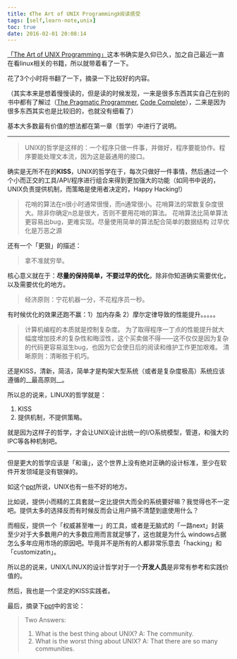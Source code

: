 ```yaml
---
title: 《The Art of UNIX Programming》阅读感受
tags: [self,learn-note,unix]
toc: true
date: 2016-02-01 20:08:14
---
```


[「The Art of UNIX Programming」](http://book.douban.com/subject/5387401/)这本书确实是久仰已久，加之自己最近一直在看linux相关的书籍，所以就带着看了一下。

花了3个小时将书翻了一下，摘录一下比较好的内容。

（其实本来是想着慢慢读的，但是读的时候发现，一来是很多东西其实自己在别的书中都有了解过（[The Pragmatic Programmer](http://book.douban.com/subject/1417047/), [Code Complete](http://book.douban.com/subject/1432042/)），二来是因为很多东西其实也是比较旧的，也就没有细看了）

基本大多数最有价值的想法都在第一章（哲学）中进行了说明。

---

> UNIX的哲学是这样的：一个程序只做一件事，并做好，程序要能协作。程序要能处理文本流，因为这是最通用的接口。

确实是无所不在的**KISS**，UNIX的哲学在于，每次只做好一件事情，然后通过一个个小而正交的工具/API/程序进行组合来得到更加强大的功能（如同书中说的，UNIX负责提供机制，而策略是使用者决定的，Happy Hacking!）

> 花哨的算法在n很小时通常很慢，而n通常很小。花哨算法的常数复杂度很大。除非你确定n总是很大，否则不要用花哨的算法。
> 花哨算法比简单算法更容易出bug，更难实现。尽量使用简单的算法配合简单的数据结构
> 过早优化是万恶之源

还有一个「更狠」的描述：

> 拿不准就穷举。

核心意义就在于：**尽量的保持简单，不要过早的优化**，除非你知道确实需要优化，以及需要优化的地方。

> 经济原则：宁花机器一分，不花程序员一秒。

有时候优化的效果还跑不赢：1）加内存条 2）摩尔定律导致的性能提升。。。。。

> 计算机编程的本质就是控制复杂度。
> 为了取得程序一丁点的性能提升就大幅度增加技术的复杂性和晦涩性，这个买卖做不得——这不仅仅是因为复杂的代码更容易滋生bug，也因为它会使日后的阅读和维护工作更加艰难。
> 清晰原则：清晰胜于机巧。

还是KISS，清新，简洁，简单才是构架大型系统（或者是复杂度极高）系统应该遵循的__最高原则__。

所以总的说来，LINUX的哲学就是：

1. KISS
2. 提供机制，不提供策略。

就是因为这样子的哲学，才会让UNIX设计出统一的I/O系统模型，管道，和强大的IPC等各种机制吧。

---

但是更大的哲学应该是「和谐」，这个世界上没有绝对正确的设计标准，至少在软件开发领域是没有银弹的。

如这个[ppt](http://herpolhode.com/rob/ugly.pdf)所说，UNIX也有一些不好的地方。

比如说，提供小而精的工具套就一定比提供大而全的系统要好嘛？我觉得也不一定吧。提供太多的选择反而有时候反而会让用户搞不清楚到底使用什么？

而相反，提供一个「权威甚至唯一」的工具，或者是无脑式的「一路next」封装至少对于大多数用户的大多数应用而言就足够了，这也就是为什么
windows占据怎么多年应用市场的原因吧。毕竟并不是所有的人都非常乐意去「hacking」和「customizatin」。

所以总的说来，UNIX/LINUX的设计哲学对于一个**开发人员**是非常有参考和实践价值的。

然后，我也是一个坚定的KISS实践者。

最后，摘录下[ppt](http://herpolhode.com/rob/ugly.pdf)中的言论：

> Two Answers:
>1. What is the best thing about UNIX?
>A: The community.
>2. What is the worst thing about UNIX?
>A: That there are so many communities.


